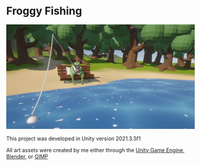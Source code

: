 # Froggy Fishing

![](GamePreviews\ScreenShot-Sept-19-2022.PNG)

This project was developed in Unity version 2021.3.5f1

All art assets were created by me either through the [Unity Game Engine](https://unity.com/), [Blender](https://www.blender.org/), or [GIMP](https://www.gimp.org/)
